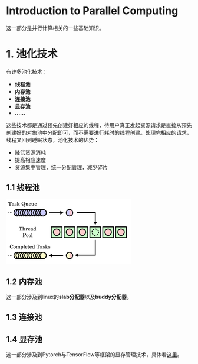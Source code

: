 # Introduction to Parallel Computing

这一部分是并行计算相关的一些基础知识。





# 1. 池化技术

有许多池化技术：

- **线程池**
- **内存池**
- **连接池**
- **显存池**
- **......**

这些技术都是通过预先创建好相应的线程，待用户真正发起资源请求是直接从预先创建好的对象池中分配即可，而不需要进行耗时的线程创建。处理完相应的请求，线程又回到睡眠状态，池化技术的优势：

- 降低资源消耗
- 提高相应速度
- 资源集中管理，统一分配管理，减少碎片



## 1.1 线程池



<img src="assets/2560px-Thread_pool.svg.png" alt="undefined" style="zoom: 33%;" />



## 1.2 内存池

这一部分涉及到linux的**slab分配器**以及**buddy分配器**。



## 1.3 连接池



## 1.4 显存池

这一部分涉及到Pytorch与TensorFlow等框架的显存管理技术，具体看[这里]()。